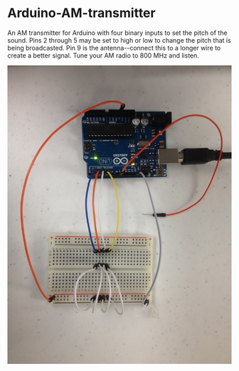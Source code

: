 Arduino-AM-transmitter
======================

An AM transmitter for Arduino with four binary inputs to set the pitch of the sound. Pins 2 through 5 may be set to high or low to change the pitch that is being broadcasted. Pin 9 is the antenna--connect this to a longer wire to create a better signal. Tune your AM radio to 800 MHz and listen.

![Image of wire connections](https://raw.githubusercontent.com/vancemiller/Arduino-AM-transmitter/master/wires.jpg)

